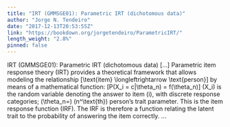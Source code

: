 ```yaml
---
title: "IRT (GMMSGE01): Parametric IRT (dichotomous data)"
author: "Jorge N. Tendeiro"
date: "2017-12-13T20:53:55Z"
link: "https://bookdown.org/jorgetendeiro/ParametricIRT/"
length_weight: "2.8%"
pinned: false
---
```


IRT (GMMSGE01): Parametric IRT (dichotomous data) [...] Parametric item response theory (IRT) provides a theoretical framework that allows modeling the relationship \[\text{item} \longleftrightarrow \text{person}\] by means of a mathematical function: \[P(X_i = c|\theta_n) = f(\theta_n)\] \(X_i\) is the random variable denoting the answer to item \(i\), with discrete response categories; \(\theta_n=\) \(n^\text{th}\) person’s trait parameter. This is the item response function (IRF). The IRF is therefore a function relating the latent trait to the probability of answering the item correctly. ...
